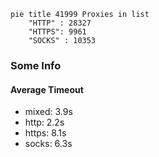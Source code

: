
```mermaid
pie title 41999 Proxies in list
    "HTTP" : 28327
    "HTTPS": 9961
    "SOCKS" : 10353
```

### Some Info
#### Average Timeout

- mixed: 3.9s
- http: 2.2s
- https: 8.1s
- socks: 6.3s